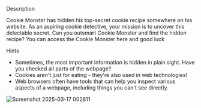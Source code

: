 Description

Cookie Monster has hidden his top-secret cookie recipe somewhere on his website. As an aspiring cookie detective, your mission is to uncover this delectable secret. Can you outsmart Cookie Monster and find the hidden recipe?
You can access the Cookie Monster here and good luck

Hints 

- Sometimes, the most important information is hidden in plain sight. Have you checked all parts of the webpage?
- Cookies aren't just for eating - they're also used in web technologies!
- Web browsers often have tools that can help you inspect various aspects of a webpage, including things you can't see directly.

![Screenshot 2025-03-17 002811](https://github.com/user-attachments/assets/a2fa2212-fe70-40ae-8dfd-df332aea876e)
